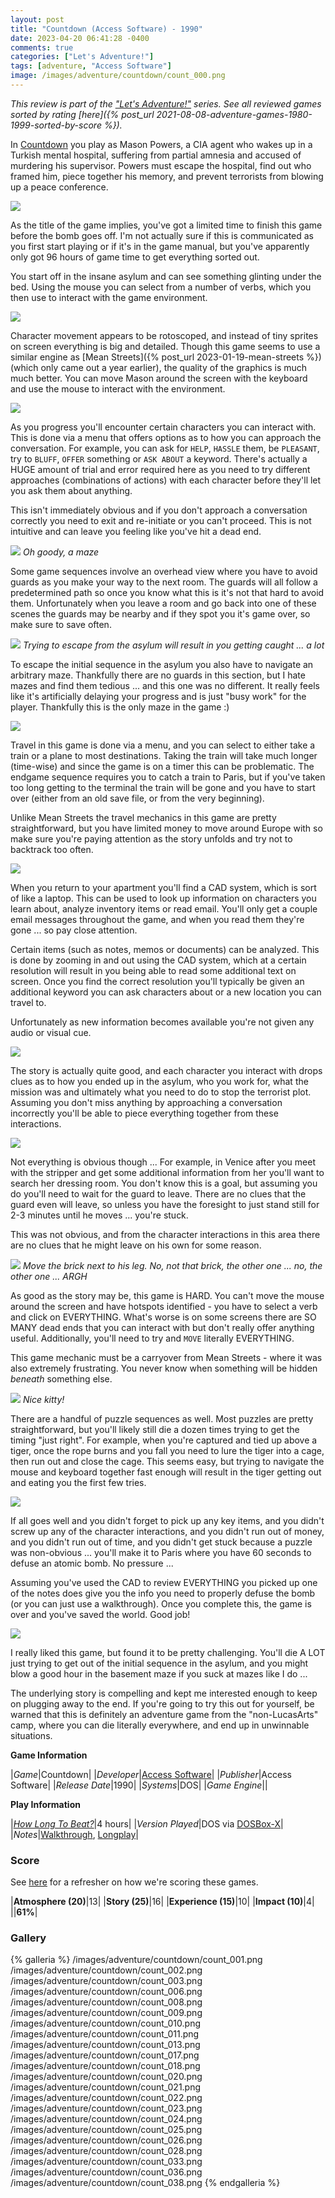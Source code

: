 ```yaml
---
layout: post
title: "Countdown (Access Software) - 1990"
date: 2023-04-20 06:41:28 -0400
comments: true
categories: ["Let's Adventure!"]
tags: [adventure, "Access Software"]
image: /images/adventure/countdown/count_000.png
---
```

_This review is part of the ["Let's Adventure!"](https://www.alexbevi.com/categories/let-s-adventure/) series. See all reviewed games sorted by rating [here]({% post_url 2021-08-08-adventure-games-1980-1999-sorted-by-score %})._

In [Countdown](https://en.wikipedia.org/wiki/Countdown_(video_game)) you play as Mason Powers, a CIA agent who wakes up in a Turkish mental hospital, suffering from partial amnesia and accused of murdering his supervisor. Powers must escape the hospital, find out who framed him, piece together his memory, and prevent terrorists from blowing up a peace conference.

![](/images/adventure/countdown/count_004.png)

As the title of the game implies, you've got a limited time to finish this game before the bomb goes off. I'm not actually sure if this is communicated as you first start playing or if it's in the game manual, but you've apparently only got 96 hours of game time to get everything sorted out.

You start off in the insane asylum and can see something glinting under the bed. Using the mouse you can select from a number of verbs, which you then use to interact with the game environment.

![](/images/adventure/countdown/count_007.png)

Character movement appears to be rotoscoped, and instead of tiny sprites on screen everything is big and detailed. Though this game seems to use a similar engine as [Mean Streets]({% post_url 2023-01-19-mean-streets %}) (which only came out a year earlier), the quality of the graphics is much much better. You can move Mason around the screen with the keyboard and use the mouse to interact with the environment.

![](/images/adventure/countdown/count_029.png)

As you progress you'll encounter certain characters you can interact with. This is done via a menu that offers options as to how you can approach the conversation. For example, you can ask for `HELP`, `HASSLE` them, be `PLEASANT`, try to `BLUFF`, `OFFER` something or `ASK ABOUT` a keyword. There's actually a HUGE amount of trial and error required here as you need to try different approaches (combinations of actions) with each character before they'll let you ask them about anything.

This isn't immediately obvious and if you don't approach a conversation correctly you need to exit and re-initiate or you can't proceed. This is not intuitive and can leave you feeling like you've hit a dead end.

![](/images/adventure/countdown/count_012.png)
_Oh goody, a maze_

Some game sequences involve an overhead view where you have to avoid guards as you make your way to the next room. The guards will all follow a predetermined path so once you know what this is it's not that hard to avoid them. Unfortunately when you leave a room and go back into one of these scenes the guards may be nearby and if they spot you it's game over, so make sure to save often.

![](/images/adventure/countdown/count_005.png)
_Trying to escape from the asylum will result in you getting caught ... a lot_

To escape the initial sequence in the asylum you also have to navigate an arbitrary maze. Thankfully there are no guards in this section, but I hate mazes and find them tedious ... and this one was no different. It really feels like it's artificially delaying your progress and is just "busy work" for the player. Thankfully this is the only maze in the game :)

![](/images/adventure/countdown/count_030.png)

Travel in this game is done via a menu, and you can select to either take a train or a plane to most destinations. Taking the train will take much longer (time-wise) and since the game is on a timer this can be problematic. The endgame sequence requires you to catch a train to Paris, but if you've taken too long getting to the terminal the train will be gone and you have to start over (either from an old save file, or from the very beginning).

Unlike Mean Streets the travel mechanics in this game are pretty straightforward, but you have limited money to move around Europe with so make sure you're paying attention as the story unfolds and try not to backtrack too often.

![](/images/adventure/countdown/count_027.png)

When you return to your apartment you'll find a CAD system, which is sort of like a laptop. This can be used to look up information on characters you learn about, analyze inventory items or read email. You'll only get a couple email messages throughout the game, and when you read them they're gone ... so pay close attention.

Certain items (such as notes, memos or documents) can be analyzed. This is done by zooming in and out using the CAD system, which at a certain resolution will result in you being able to read some additional text on screen. Once you find the correct resolution you'll typically be given an additional keyword you can ask characters about or a new location you can travel to.

Unfortunately as new information becomes available you're not given any audio or visual cue.

![](/images/adventure/countdown/count_032.png)

The story is actually quite good, and each character you interact with drops clues as to how you ended up in the asylum, who you work for, what the mission was and ultimately what you need to do to stop the terrorist plot. Assuming you don't miss anything by approaching a conversation incorrectly you'll be able to piece everything together from these interactions.

![](/images/adventure/countdown/count_031.png)

Not everything is obvious though ... For example, in Venice after you meet with the stripper and get some additional information from her you'll want to search her dressing room. You don't know this is a goal, but assuming you do you'll need to wait for the guard to leave. There are no clues that the guard even will leave, so unless you have the foresight to just stand still for 2-3 minutes until he moves ... you're stuck.

This was not obvious, and from the character interactions in this area there are no clues that he might leave on his own for some reason.

![](/images/adventure/countdown/count_035.png)
_Move the brick next to his leg. No, not that brick, the other one ... no, the other one ... ARGH_

As good as the story may be, this game is HARD. You can't move the mouse around the screen and have hotspots identified - you have to select a verb and click on EVERYTHING. What's worse is on some screens there are SO MANY dead ends that you can interact with but don't really offer anything useful. Additionally, you'll need to try and `MOVE` literally EVERYTHING.

This game mechanic must be a carryover from Mean Streets - where it was also extremely frustrating. You never know when something will be hidden _beneath_ something else.

![](/images/adventure/countdown/count_034.png)
_Nice kitty!_

There are a handful of puzzle sequences as well. Most puzzles are pretty straightforward, but you'll likely still die a dozen times trying to get the timing "just right". For example, when you're captured and tied up above a tiger, once the rope burns and you fall you need to lure the tiger into a cage, then run out and close the cage. This seems easy, but trying to navigate the mouse and keyboard together fast enough will result in the tiger getting out and eating you the first few tries.

![](/images/adventure/countdown/count_037.png)

If all goes well and you didn't forget to pick up any key items, and you didn't screw up any of the character interactions, and you didn't run out of money, and you didn't run out of time, and you didn't get stuck because a puzzle was non-obvious ... you'll make it to Paris where you have 60 seconds to defuse an atomic bomb. No pressure ...

Assuming you've used the CAD to review EVERYTHING you picked up one of the notes does give you the info you need to properly defuse the bomb (or you can just use a walkthrough). Once you complete this, the game is over and you've saved the world. Good job!

![](/images/adventure/countdown/count_039.png)

I really liked this game, but found it to be pretty challenging. You'll die A LOT just trying to get out of the initial sequence in the asylum, and you might blow a good hour in the basement maze if you suck at mazes like I do ...

The underlying story is compelling and kept me interested enough to keep on plugging away to the end. If you're going to try this out for yourself, be warned that this is definitely an adventure game from the "non-LucasArts" camp, where you can die literally everywhere, and end up in unwinnable situations.

**Game Information**

|*Game*|Countdown|
|*Developer*|[Access Software](https://en.wikipedia.org/wiki/Access_Software)|
|*Publisher*|Access Software|
|*Release Date*|1990|
|*Systems*|DOS|
|*Game Engine*||

**Play Information**

|[*How Long To Beat?*](https://howlongtobeat.com/game/1951)|4 hours|
|*Version Played*|DOS via [DOSBox-X](https://dosbox-x.com/)|
|*Notes*|[Walkthrough](https://www.walkthroughking.com/text/countdown.aspx), [Longplay](https://www.youtube.com/watch?v=SoqPTNkFh88)|

### Score

See [here](https://www.alexbevi.com/blog/2021/07/28/adventure-games-1980-1999/#scoring) for a refresher on how we're scoring these games.

|**Atmosphere (20)**|13|
|**Story (25)**|16|
|**Experience (15)**|10|
|**Impact (10)**|4|
||**61%**|

### Gallery

{% galleria %}
/images/adventure/countdown/count_001.png
/images/adventure/countdown/count_002.png
/images/adventure/countdown/count_003.png
/images/adventure/countdown/count_006.png
/images/adventure/countdown/count_008.png
/images/adventure/countdown/count_009.png
/images/adventure/countdown/count_010.png
/images/adventure/countdown/count_011.png
/images/adventure/countdown/count_013.png
/images/adventure/countdown/count_017.png
/images/adventure/countdown/count_018.png
/images/adventure/countdown/count_020.png
/images/adventure/countdown/count_021.png
/images/adventure/countdown/count_022.png
/images/adventure/countdown/count_023.png
/images/adventure/countdown/count_024.png
/images/adventure/countdown/count_025.png
/images/adventure/countdown/count_026.png
/images/adventure/countdown/count_028.png
/images/adventure/countdown/count_033.png
/images/adventure/countdown/count_036.png
/images/adventure/countdown/count_038.png
{% endgalleria %}